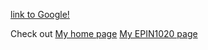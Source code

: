 [link to Google!](http://google.com)

Check out
[My home page](http://an-yc.github.io)
[My EPIN1020 page](http://an-yc.github.io/epin1020)
